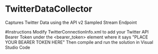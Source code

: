 # TwitterDataCollector
Captures Twitter Data using the API v2 Sampled Stream Endpoint

#Instructions
Modify TwitterConnectionInfo.xml to add your Twitter API Bearer Token under the <bearer_token> element where it says "PLACE YOUR BEARER TOKEN HERE"
Then compile and run the solution in Visual Studio Code
